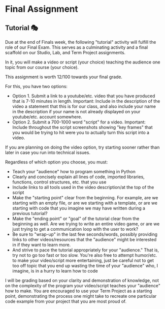 # Final Assignment

## Tutorial 🎭

Due at the end of Finals week, the following "tutorial" activity will fulfill the role of our Final Exam. This serves as a culminating activity and a final scaffold on our Studio, Lab, and Term Project assignments.

In it, you will make a video or script (your choice) teaching the audience one topic from our course (your choice).

This assignment is worth 12/100 towards your final grade.

For this, you have two options:

- Option 1. Submit a link to a youtube/etc. video that you have produced that is 7-10 minutes in length. Important: Include in the description of the video a statement that this is for our class, and also include your name in the description if your name is not already displayed on your youtube/etc. account somewhere.
- Option 2. Submit a 700-1000 word "script" for a video. Important: Include throughout the script screenshots showing "key frames" that you would be trying to hit were you to actually turn this script into a video.

If you are planning on doing the video option, try starting sooner rather than later in case you run into technical issues.

Regardless of which option you choose, you must:

- Teach your "audience" how to program something in Python
- Clearly and concisely explain all lines of code, imported libraries, functions, control structures, etc. that you use
- Include links to all tools used in the video description/at the top of the script
- Make the "starting point" clear from the beginning. For example, are we starting with an empty file, or are we starting with a template, or are we starting with code that you imagine we may have written during a previous tutorial?
- Make the "ending point" or "goal" of the tutorial clear from the beginning as well. Are we trying to write an entire video game, or are we just trying to get a communication loop with the user to work?
- Be sure to "wrap-up" in the last few seconds/words, possibly providing links to other videos/resources that the "audience" might be interested in if they want to learn more.
- And strive to pace the tutorial appropriately for your "audience." That is, try not to go too fast or too slow. You're also free to attempt humor/etc. to make your video/script more entertaining, just be careful not to get too off topic that you end up wasting the time of your "audience" who, I imagine, is in a hurry to learn how to code

I will be grading based on your clarity and demonstration of knowledge, not on the complexity of the program your video/script teaches your "audience" how to make. You are encouraged to use your Term Project as a starting point, demonstrating the process one might take to recreate one particular code example from your project that you are most proud of.